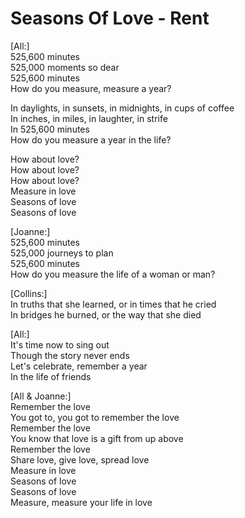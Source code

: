 # Seasons Of Love - Rent

[All:]\
525,600 minutes\
525,000 moments so dear\
525,600 minutes\
How do you measure, measure a year?

In daylights, in sunsets, in midnights, in cups of coffee\
In inches, in miles, in laughter, in strife\
In 525,600 minutes\
How do you measure a year in the life?

How about love?\
How about love?\
How about love?\
Measure in love\
Seasons of love\
Seasons of love

[Joanne:]\
525,600 minutes\
525,000 journeys to plan\
525,600 minutes\
How do you measure the life of a woman or man?

[Collins:]\
In truths that she learned, or in times that he cried\
In bridges he burned, or the way that she died

[All:]\
It's time now to sing out\
Though the story never ends\
Let's celebrate, remember a year\
In the life of friends

[All & Joanne:]\
Remember the love\
You got to, you got to remember the love\
Remember the love\
You know that love is a gift from up above\
Remember the love\
Share love, give love, spread love\
Measure in love\
Seasons of love\
Seasons of love\
Measure, measure your life in love